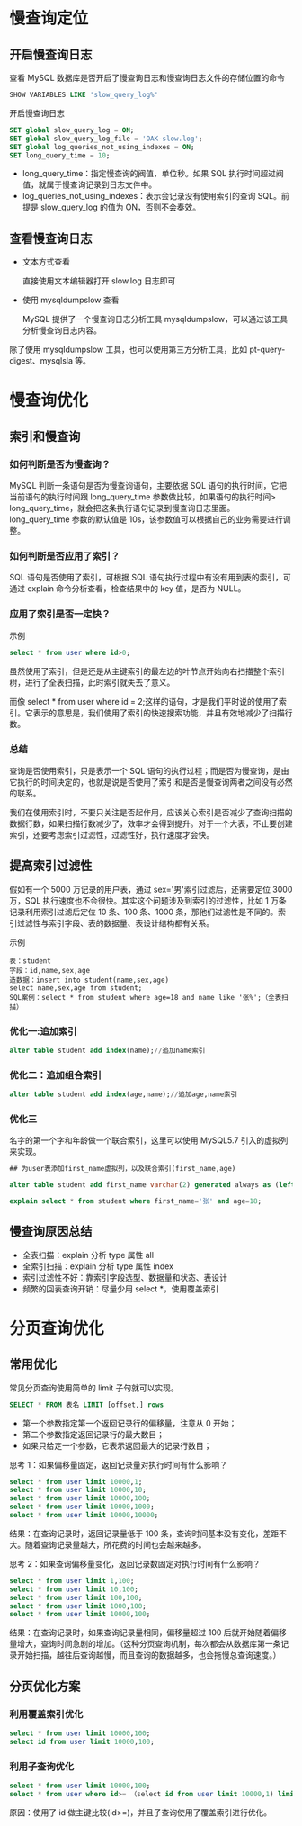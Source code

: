 # 慢查询定位

## 开启慢查询日志

查看 MySQL 数据库是否开启了慢查询日志和慢查询日志文件的存储位置的命令

```sql
SHOW VARIABLES LIKE 'slow_query_log%'
```

开启慢查询日志

```sql
SET global slow_query_log = ON;
SET global slow_query_log_file = 'OAK-slow.log';
SET global log_queries_not_using_indexes = ON;
SET long_query_time = 10;
```

- long_query_time：指定慢查询的阀值，单位秒。如果 SQL 执行时间超过阀值，就属于慢查询记录到日志文件中。
- log_queries_not_using_indexes：表示会记录没有使用索引的查询 SQL。前提是 slow_query_log 的值为 ON，否则不会奏效。

## 查看慢查询日志

- 文本方式查看

  直接使用文本编辑器打开 slow.log 日志即可

- 使用 mysqldumpslow 查看

  MySQL 提供了一个慢查询日志分析工具 mysqldumpslow，可以通过该工具分析慢查询日志内容。

除了使用 mysqldumpslow 工具，也可以使用第三方分析工具，比如 pt-query-digest、mysqlsla 等。

# 慢查询优化

## 索引和慢查询

### 如何判断是否为慢查询？

MySQL 判断一条语句是否为慢查询语句，主要依据 SQL 语句的执行时间，它把当前语句的执行时间跟 long_query_time 参数做比较，如果语句的执行时间> long_query_time，就会把这条执行语句记录到慢查询日志里面。long_query_time 参数的默认值是 10s，该参数值可以根据自己的业务需要进行调整。

### 如何判断是否应用了索引？

SQL 语句是否使用了索引，可根据 SQL 语句执行过程中有没有用到表的索引，可通过 explain 命令分析查看，检查结果中的 key 值，是否为 NULL。

### 应用了索引是否一定快？

示例

```sql
select * from user where id>0;
```

虽然使用了索引，但是还是从主键索引的最左边的叶节点开始向右扫描整个索引树，进行了全表扫描，此时索引就失去了意义。

而像 select \* from user where id = 2;这样的语句，才是我们平时说的使用了索引。它表示的意思是，我们使用了索引的快速搜索功能，并且有效地减少了扫描行数。

### 总结

查询是否使用索引，只是表示一个 SQL 语句的执行过程；而是否为慢查询，是由它执行的时间决定的，也就是说是否使用了索引和是否是慢查询两者之间没有必然的联系。

我们在使用索引时，不要只关注是否起作用，应该关心索引是否减少了查询扫描的数据行数，如果扫描行数减少了，效率才会得到提升。对于一个大表，不止要创建索引，还要考虑索引过滤性，过滤性好，执行速度才会快。

## 提高索引过滤性

假如有一个 5000 万记录的用户表，通过 sex='男'索引过滤后，还需要定位 3000 万，SQL 执行速度也不会很快。其实这个问题涉及到索引的过滤性，比如 1 万条记录利用索引过滤后定位 10 条、100 条、1000 条，那他们过滤性是不同的。索引过滤性与索引字段、表的数据量、表设计结构都有关系。

示例

```
表：student
字段：id,name,sex,age
造数据：insert into student(name,sex,age)
select name,sex,age from student;
SQL案例：select * from student where age=18 and name like '张%';（全表扫描）
```

### 优化一:追加索引

```sql
alter table student add index(name);//追加name索引
```

### 优化二：追加组合索引

```sql
alter table student add index(age,name);//追加age,name索引
```

### 优化三

名字的第一个字和年龄做一个联合索引，这里可以使用 MySQL5.7 引入的虚拟列来实现。

```sql
## 为user表添加first_name虚拟列，以及联合索引(first_name,age)

alter table student add first_name varchar(2) generated always as (left(name,1)),add index(first_name,age);

explain select * from student where first_name='张' and age=18;
```

## 慢查询原因总结

- 全表扫描：explain 分析 type 属性 all
- 全索引扫描：explain 分析 type 属性 index
- 索引过滤性不好：靠索引字段选型、数据量和状态、表设计
- 频繁的回表查询开销：尽量少用 select \*，使用覆盖索引

# 分页查询优化

## 常用优化

常见分页查询使用简单的 limit 子句就可以实现。

```sql
SELECT * FROM 表名 LIMIT [offset,] rows
```

- 第一个参数指定第一个返回记录行的偏移量，注意从 0 开始；
- 第二个参数指定返回记录行的最大数目；
- 如果只给定一个参数，它表示返回最大的记录行数目；

思考 1：如果偏移量固定，返回记录量对执行时间有什么影响？

```sql
select * from user limit 10000,1;
select * from user limit 10000,10;
select * from user limit 10000,100;
select * from user limit 10000,1000;
select * from user limit 10000,10000;
```

结果：在查询记录时，返回记录量低于 100 条，查询时间基本没有变化，差距不大。随着查询记录量越大，所花费的时间也会越来越多。

思考 2：如果查询偏移量变化，返回记录数固定对执行时间有什么影响？

```sql
select * from user limit 1,100;
select * from user limit 10,100;
select * from user limit 100,100;
select * from user limit 1000,100;
select * from user limit 10000,100;
```

结果：在查询记录时，如果查询记录量相同，偏移量超过 100 后就开始随着偏移量增大，查询时间急剧的增加。（这种分页查询机制，每次都会从数据库第一条记录开始扫描，越往后查询越慢，而且查询的数据越多，也会拖慢总查询速度。）

## 分页优化方案

### 利用覆盖索引优化

```sql
select * from user limit 10000,100;
select id from user limit 10000,100;
```

### 利用子查询优化

```sql
select * from user limit 10000,100;
select * from user where id>= （select id from user limit 10000,1) limit 100
```

原因：使用了 id 做主键比较(id>=)，并且子查询使用了覆盖索引进行优化。


